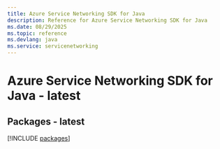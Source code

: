 ```yaml
---
title: Azure Service Networking SDK for Java
description: Reference for Azure Service Networking SDK for Java
ms.date: 08/29/2025
ms.topic: reference
ms.devlang: java
ms.service: servicenetworking
---
```

# Azure Service Networking SDK for Java - latest
## Packages - latest
[!INCLUDE [packages](service-networking-index.md)]